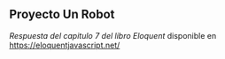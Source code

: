 ## Proyecto Un Robot 
*Respuesta del capitulo 7 del libro Eloquent* disponible en https://eloquentjavascript.net/
